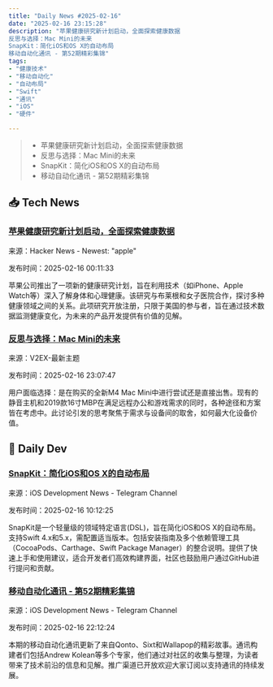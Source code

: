 ```yaml
---
title: "Daily News #2025-02-16"
date: "2025-02-16 23:15:28"
description: "苹果健康研究新计划启动，全面探索健康数据
反思与选择：Mac Mini的未来
SnapKit：简化iOS和OS X的自动布局
移动自动化通讯 - 第52期精彩集锦"
tags: 
- "健康技术"
- "移动自动化"
- "自动布局"
- "Swift"
- "通讯"
- "iOS"
- "硬件"

---
```


> - 苹果健康研究新计划启动，全面探索健康数据
> - 反思与选择：Mac Mini的未来
> - SnapKit：简化iOS和OS X的自动布局
> - 移动自动化通讯 - 第52期精彩集锦

## 📥 Tech News

### [苹果健康研究新计划启动，全面探索健康数据](https://www.apple.com/newsroom/2025/02/new-holistic-apple-health-study-launches-today-in-the-research-app/)

来源：Hacker News - Newest: "apple"

发布时间：2025-02-16 00:11:33

苹果公司推出了一项新的健康研究计划，旨在利用技术（如iPhone、Apple Watch等）深入了解身体和心理健康。该研究与布莱根和女子医院合作，探讨多种健康领域之间的关系。此项研究开放注册，只限于美国的参与者，旨在通过技术数据监测健康变化，为未来的产品开发提供有价值的见解。

### [反思与选择：Mac Mini的未来](https://www.v2ex.com/t/1111848)

来源：V2EX-最新主题

发布时间：2025-02-16 23:07:47

用户面临选择：是在购买的全新M4 Mac Mini中进行尝试还是直接出售。现有的静音主机和2019款16寸MBP在满足远程办公和游戏需求的同时，各种途径和方案皆在考虑中。此讨论引发的思考聚焦于需求与设备间的取舍，如何最大化设备价值。

## 💾 Daily Dev

### [SnapKit：简化iOS和OS X的自动布局](https://github.com/SnapKit/SnapKit)

来源：iOS Development News - Telegram Channel

发布时间：2025-02-16 10:12:25

SnapKit是一个轻量级的领域特定语言(DSL)，旨在简化iOS和OS X的自动布局。支持Swift 4.x和5.x，需配置适当版本。包括安装指南及多个依赖管理工具（CocoaPods、Carthage、Swift Package Manager）的整合说明。提供了快速上手和使用建议，适合开发者们高效构建界面，社区也鼓励用户通过GitHub进行提问和贡献。

### [移动自动化通讯 - 第52期精彩集锦](https://testableapple.com/newsletter/52/)

来源：iOS Development News - Telegram Channel

发布时间：2025-02-16 22:12:24

本期的移动自动化通讯更新了来自Qonto、Sixt和Wallapop的精彩故事。通讯构建者们包括Andrew Kolean等多个专家，他们通过对社区的收集与整理，为读者带来了技术前沿的信息和见解。推广渠道已开放欢迎大家订阅以支持通讯的持续发展。
